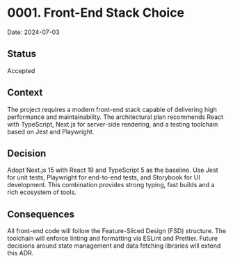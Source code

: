 # 0001. Front-End Stack Choice

Date: 2024-07-03

## Status
Accepted

## Context
The project requires a modern front-end stack capable of delivering high performance and maintainability. The architectural plan recommends React with TypeScript, Next.js for server-side rendering, and a testing toolchain based on Jest and Playwright.

## Decision
Adopt Next.js 15 with React 19 and TypeScript 5 as the baseline. Use Jest for unit tests, Playwright for end-to-end tests, and Storybook for UI development. This combination provides strong typing, fast builds and a rich ecosystem of tools.

## Consequences
All front-end code will follow the Feature-Sliced Design (FSD) structure. The toolchain will enforce linting and formatting via ESLint and Prettier. Future decisions around state management and data fetching libraries will extend this ADR.
